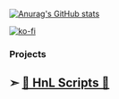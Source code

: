 [![Anurag's GitHub stats](https://github-readme-stats.vercel.app/api?username=Hajdenko)](https://github.com/anuraghazra/github-readme-stats) 

[![ko-fi](https://ko-fi.com/img/githubbutton_sm.svg)](https://ko-fi.com/hajden)

### Projects
## ➣ [👑 HnL Scripts 👑](https://discord.gg/jFvcCEWb6w) ##
